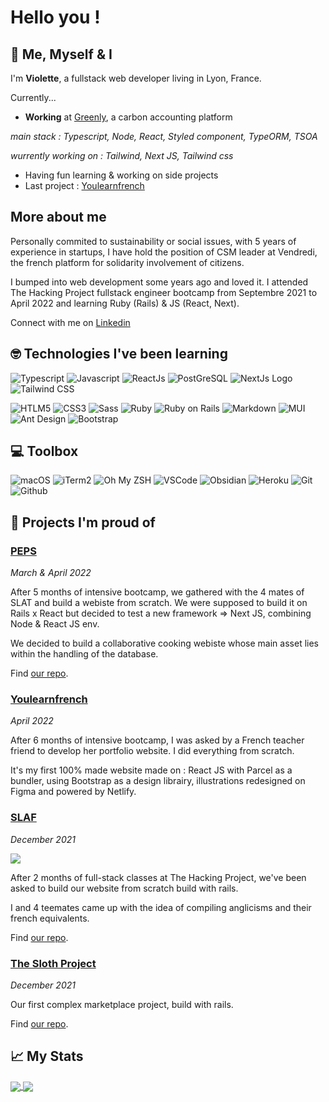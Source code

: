 # Hello you ! 

## 🔮 Me, Myself & I 

I'm **Violette**, a fullstack web developer living in Lyon, France.

Currently...
- **Working** at [Greenly]([url](https://greenly.earth/en-us)), a carbon accounting platform

_main stack : Typescript, Node, React, Styled component, TypeORM, TSOA_

_wurrently working on : Tailwind, Next JS, Tailwind css_

- Having fun learning & working on side projects 
- Last project : [Youlearnfrench](https://youlearnfrench.fr/)

## More about me

Personally commited to sustainability or social issues, with 5 years of experience in startups, I have hold the position of CSM leader at Vendredi, the french platform for solidarity involvement of citizens.

I bumped into web development some years ago and loved it. 
I attended The Hacking Project fullstack engineer bootcamp from Septembre 2021 to April 2022 and learning Ruby (Rails) & JS (React, Next). 

Connect with me on [Linkedin](https://www.linkedin.com/in/violettemrqs/)

## 🤓 Technologies I've been learning

![Typescript](https://shields.io/badge/TypeScript-3178C6?logo=TypeScript&logoColor=FFF&style=for-the-badge)
![Javascript](https://img.shields.io/badge/-Javascript-F7DF1E?logo=javascript&logoColor=white&style=for-the-badge)
![ReactJs](https://img.shields.io/badge/-ReactJs-61DAFB?logo=react&logoColor=white&style=for-the-badge)
![PostGreSQL](https://img.shields.io/badge/PostgreSQL-316192?style=for-the-badge&logo=postgresql&logoColor=white)
![NextJs Logo](https://img.shields.io/badge/next.js-000000?style=for-the-badge&logo=nextdotjs&logoColor=white)
![Tailwind CSS](https://img.shields.io/badge/Tailwindcss-37BCF8?style=for-the-badge&logo=tailwindcss&logoColor=white)

![HTLM5](https://img.shields.io/badge/-HTML5-E34F26?logo=html5&logoColor=white&style=for-the-badge)
![CSS3](https://img.shields.io/badge/CSS3-1572B6?style=for-the-badge&logo=css3&logoColor=white)
![Sass](https://img.shields.io/badge/Sass-CC6699?style=for-the-badge&logo=sass&logoColor=white)
![Ruby](https://img.shields.io/badge/-Ruby-CC342D?logo=ruby&logoColor=white&style=for-the-badge)
![Ruby on Rails](https://img.shields.io/badge/-Ruby%20on%20Rails-CC342D?logo=ruby-on-rails&logoColor=white&style=for-the-badge)
![Markdown](https://img.shields.io/badge/Markdown-000000?style=for-the-badge&logo=markdown&logoColor=white)
![MUI](https://img.shields.io/badge/mui-027FFF?style=for-the-badge&logo=mui&logoColor=white)
![Ant Design](https://img.shields.io/badge/Ant%20Design-0170FE?style=for-the-badge&logo=ant-design&logoColor=white)
![Bootstrap](https://img.shields.io/badge/Bootstrap-7952B3?style=for-the-badge&logo=bootstrap&logoColor=white)

## 💻 Toolbox

![macOS](https://img.shields.io/badge/-macOS-000000?style=for-the-badge&logo=macos&logoColor=white)
![iTerm2](https://img.shields.io/badge/-iTerm2-000000?style=for-the-badge&logo=iterm2&logoColor=white)
![Oh My ZSH](https://img.shields.io/badge/oh_my_zsh-379554?style=for-the-badge&logo=ohmyzsh&logoColor=white)
![VSCode](https://img.shields.io/badge/Visual_Studio_Code-007ACC?style=for-the-badge&logo=visual%20studio%20code&logoColor=white)
![Obsidian](https://img.shields.io/badge/Obsidian-483699?style=for-the-badge&logo=obsidian&logoColor=white)
![Heroku](https://img.shields.io/badge/Heroku-430098?style=for-the-badge&logo=heroku&logoColor=white)
![Git](https://img.shields.io/badge/Git-F05032?style=for-the-badge&logo=git&logoColor=white)
![Github](https://img.shields.io/badge/Github-181717?style=for-the-badge&logo=github&logoColor=white)

## 🦚 Projects I'm proud of

### [PEPS](https://peps.life/) 
_March & April 2022_

After 5 months of intensive bootcamp, we gathered with the 4 mates of SLAT and build a webiste from scratch. We were supposed to build it on Rails x React but decided to test a new framework => Next JS, combining Node & React JS env.

We decided to build a collaborative cooking webiste whose main asset lies within the handling of the database.

Find [our repo](https://github.com/SLAF-Team/Peps).

### [Youlearnfrench](https://youlearnfrench.fr/)
_April 2022_

After 6 months of intensive bootcamp, I was asked by a French teacher friend to develop her portfolio website.
I did everything from scratch.

It's my first 100% made website made on : React JS with Parcel as a bundler, using Bootstrap as a design librairy, illustrations redesigned on Figma and powered by Netlify.

### [SLAF](https://syndicatdelutteantifranglais.club/)
_December 2021_

![](https://syndicatdelutteantifranglais.club/assets/logo-meta-9de8eca6713f0032850014ade3b538ec0effe6e4b3964ef24fc8091070821837.jpg)

After 2 months of full-stack classes at The Hacking Project, we've been asked to build our website from scratch build with rails.

I and 4 teemates came up with the idea of compiling anglicisms and their french equivalents.

Find [our repo](https://github.com/SLAF-Project/SLAF_Project).

### [The Sloth Project](https://the-sloth-project.herokuapp.com/)
_December 2021_

Our first complex marketplace project, build with rails.

Find [our repo](https://github.com/VioMrqs/thp_w10_the_sloth_project_gp).

## 📈 My Stats

<a href='https://github.com/VioMrqs/VioMrqs'>
  <img align='center' src='https://github-readme-stats.vercel.app/api/top-langs/?username=VioMrqs&theme=cobalt2&show_icons=true'/>
</a>

<a href='https://github.com/VioMrqs/VioMrqs'>
  <img align='center' src='https://github-readme-stats.vercel.app/api?username=VioMrqs&theme=cobalt2&show_icons=true'/>
</a>
